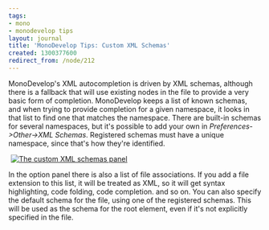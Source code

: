 ```yaml
---
tags:
- mono
- monodevelop tips
layout: journal
title: 'MonoDevelop Tips: Custom XML Schemas'
created: 1300377600
redirect_from: /node/212
---
```

MonoDevelop's XML autocompletion is driven by XML schemas, although there is a fallback that will use existing nodes in the file to provide  a very basic form of completion. MonoDevelop keeps a list of known schemas, and when trying to provide completion for a given namespace, it looks in that list to find one that matches the namespace. There are built-in schemas for several namespaces, but it's possible to add your own in <em>Preferences->Other->XML Schemas</em>.<!--break--> Registered schemas must have a unique namespace, since that's how they're identified.

<a href="http://mjhutchinson.com/files/images/md-tips/custom-xml-schemas.png" rel="lightbox[md_tips_custom_xml_schemas]" title="The custom XML schemas panel"><img src="http://mjhutchinson.com/files/images/md-tips/t/custom-xml-schemas.png" alt="The custom XML schemas panel" style="max-width:98%; display:block;margin-left:auto;margin-right:auto;" /></a>

In the option panel there is also a list of file associations. If you add a file extension to this list, it will be treated as XML, so it will get syntax highlighting, code folding, code completion. and so on. You can also specify the default schema for the file, using one of the registered schemas. This will be used as the schema for the root element, even if it's not explicitly specified in the file.
